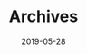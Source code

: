 ---
title: Archives
description: Archives
date: '2019-05-28'
aliases:
  - archives
license: CC BY-NC-ND
menu:
    main: 
        weight: -70
        params:
            icon: archives
--- 